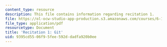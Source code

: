 ```yaml
---
content_type: resource
description: This file contains information regarding recitation 1.
file: https://ol-ocw-studio-app-production.s3.amazonaws.com/courses/6-170-software-studio-spring-2013/9395cd5506f95fee592ddadfa920b0ee_MIT6_170S13_rec1-Git.pdf
file_type: application/pdf
resourcetype: Document
title: 'Recitation 1: Git'
uid: 9395cd55-06f9-5fee-592d-dadfa920b0ee
---
```

